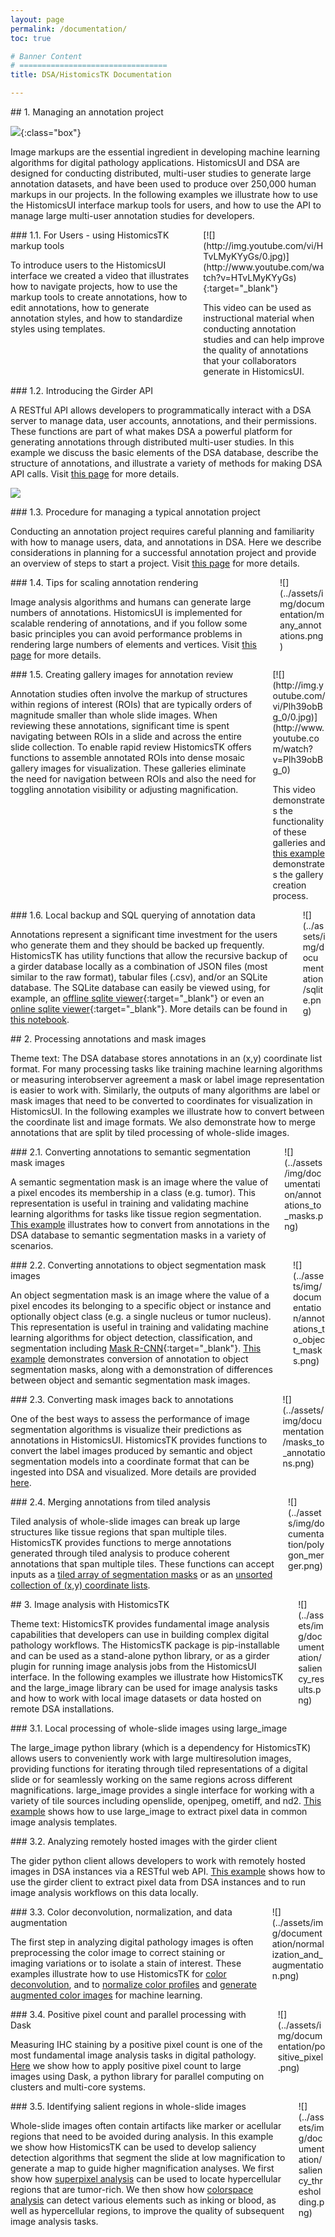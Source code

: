 ```yaml
---
layout: page
permalink: /documentation/
toc: true

# Banner Content
# =================================
title: DSA/HistomicsTK Documentation

---
```


<div class="doc-main-section" markdown="1">
## 1. Managing an annotation project

![](../assets/img/documentation/annotation_interface.png){:class="box"}

Image markups are the essential ingredient in developing machine learning algorithms for digital pathology applications. HistomicsUI and DSA are designed for conducting distributed, multi-user studies to generate large annotation datasets, and have been used to produce over 250,000 human markups in our projects. In the following examples we illustrate how to use the HistomicsUI interface markup tools for users, and how to use the API to manage large multi-user annotation studies for developers.
</div>

<div class="doc-sub-section columns is-variable is-3">
<div class="column is-8" markdown="1">
### 1.1. For Users - using HistomicsTK markup tools

To introduce users to the HistomicsUI interface we created a video that illustrates how to navigate projects, how to use the markup tools to create annotations, how to edit annotations, how to generate annotation styles, and how to standardize styles using templates.
</div>

<div class="doc-image column is-4" markdown="1">
[![](http://img.youtube.com/vi/HTvLMyKYyGs/0.jpg)](http://www.youtube.com/watch?v=HTvLMyKYyGs){:target="_blank"}

This video can be used as instructional material when conducting annotation studies and can help improve the quality of annotations that your collaborators generate in HistomicsUI.
</div>
</div>

<div class="doc-sub-section" markdown="1">
### 1.2. Introducing the Girder API

A RESTful API allows developers to programmatically interact with a DSA server to manage data, user accounts, annotations, and their permissions. These functions are part of what makes DSA a powerful platform for generating annotations through distributed multi-user studies. In this example we discuss the basic elements of the DSA database, describe the structure of annotations, and illustrate a variety of methods for making DSA API calls. Visit [this page](https://digitalslidearchive.github.io/HistomicsTK/examples/introducing_the_girder_api) for more details.

![](../assets/img/documentation/annotation_definitions.png)

</div>

<div class="doc-sub-section" markdown="1">
### 1.3. Procedure for managing a typical annotation project

Conducting an annotation project requires careful planning and familiarity with how to manage users, data, and annotations in DSA. Here we describe considerations in planning for a successful annotation project and provide an overview of steps to start a project. Visit [this page](https://digitalslidearchive.github.io/HistomicsTK/examples/procedure_for_typical_annotation_project) for more details.
</div>

<div class="doc-sub-section columns is-variable is-3">
<div class="column is-8" markdown="1">
### 1.4. Tips for scaling annotation rendering

Image analysis algorithms and humans can generate large numbers of annotations. HistomicsUI is implemented for scalable rendering of annotations, and if you follow some basic principles you can avoid performance problems in rendering large numbers of elements and vertices. Visit [this page](https://digitalslidearchive.github.io/HistomicsTK/examples/tips_for_scalable_annotation_rendering) for more details.
</div>

<div class="doc-image column is-4" markdown="1">
![](../assets/img/documentation/many_annotations.png)
</div>
</div>

<div class="doc-sub-section columns is-variable is-3">
<div class="column is-8" markdown="1">
### 1.5. Creating gallery images for annotation review

Annotation studies often involve the markup of structures within regions of interest (ROIs) that are typically orders of magnitude smaller than whole slide images. When reviewing these annotations, significant time is spent navigating between ROIs in a slide and across the entire slide collection. To enable rapid review HistomicsTK offers functions to assemble annotated ROIs into dense mosaic gallery images for visualization. These galleries eliminate the need for navigation between ROIs and also the need for toggling annotation visibility or adjusting magnification.
</div>

<div class="doc-image column is-4" markdown="1">
[![](http://img.youtube.com/vi/Plh39obBg_0/0.jpg)](http://www.youtube.com/watch?v=Plh39obBg_0)

This video demonstrates the functionality of these galleries and [this example](https://digitalslidearchive.github.io/HistomicsTK/examples/creating_gallery_images_review) demonstrates the gallery creation process.
</div>
</div>

<div class="doc-sub-section columns is-variable is-3">
<div class="column is-8" markdown="1">
### 1.6. Local backup and SQL querying of annotation data

Annotations represent a significant time investment for the users who generate them and they should be backed up frequently. HistomicsTK has utility functions that allow the recursive backup of a girder database locally as a combination of JSON files (most similar to the raw format), tabular files (.csv), and/or an SQLite database. The SQLite database can easily be viewed using, for example, an [offline sqlite viewer](https://sqlitebrowser.org/dl/){:target="_blank"} or even an [online sqlite viewer](https://sqliteonline.com/){:target="_blank"}. More details can be found in [this notebook](https://digitalslidearchive.github.io/HistomicsTK/examples/annotation_database_backup_and_sql_parser).
</div>

<div class="doc-image column is-4" markdown="1">
![](../assets/img/documentation/sqlite.png)
</div>
</div>


<div class="doc-main-section" markdown="1">
## 2. Processing annotations and mask images

Theme text: The DSA database stores annotations in an (x,y) coordinate list format. For many processing tasks like training machine learning algorithms or measuring interobserver agreement a mask or label image representation is easier to work with. Similarly, the outputs of many algorithms are label or mask images that need to be converted to coordinates for visualization in HistomicsUI. In the following examples we illustrate how to convert between the coordinate list and image formats. We also demonstrate how to merge annotations that are split by tiled processing of whole-slide images.
</div>

<div class="doc-sub-section columns is-variable is-3">
<div class="column is-8" markdown="1">
### 2.1. Converting annotations to semantic segmentation mask images

A semantic segmentation mask is an image where the value of a pixel encodes its membership in a class (e.g. tumor). This representation is useful in training and validating machine learning algorithms for tasks like tissue region segmentation. [This example](https://digitalslidearchive.github.io/HistomicsTK/examples/annotations_to_semantic_segmentation_masks) illustrates how to convert from annotations in the DSA database to semantic segmentation masks in a variety of scenarios.
</div>

<div class="doc-image column is-4" markdown="1">
![](../assets/img/documentation/annotations_to_masks.png)
</div>
</div>

<div class="doc-sub-section columns is-variable is-3">
<div class="column is-8" markdown="1">
### 2.2. Converting annotations to object segmentation mask images

An object segmentation mask is an image where the value of a pixel encodes its belonging to a specific object or instance and optionally object class (e.g. a single nucleus or tumor nucleus). This representation is useful in training and validating machine learning algorithms for object detection, classification, and segmentation including [Mask R-CNN](https://arxiv.org/abs/1703.06870){:target="_blank"}. [This example](https://digitalslidearchive.github.io/HistomicsTK/examples/annotations_to_object_segmentation_masks) demonstrates conversion of annotation to object segmentation masks, along with a demonstration of differences between object and semantic segmentation mask images.
</div>

<div class="doc-image column is-4" markdown="1">
![](../assets/img/documentation/annotations_to_object_masks.png)
</div>
</div>

<div class="doc-sub-section columns is-variable is-3">
<div class="column is-8" markdown="1">
### 2.3. Converting mask images back to annotations

One of the best ways to assess the performance of image segmentation algorithms is visualize their predictions as annotations in HistomicsUI. HistomicsTK provides functions to convert the label images produced by semantic and object segmentation models into a coordinate format that can be ingested into DSA and visualized. More details are provided [here](https://digitalslidearchive.github.io/HistomicsTK/examples/segmentation_masks_to_annotations).
</div>

<div class="doc-image column is-4" markdown="1">
![](../assets/img/documentation/masks_to_annotations.png)
</div>
</div>

<div class="doc-sub-section columns is-variable is-3">
<div class="column is-8" markdown="1">
### 2.4. Merging annotations from tiled analysis

Tiled analysis of whole-slide images can break up large structures like tissue regions that span multiple tiles. HistomicsTK provides functions to merge annotations generated through tiled analysis to produce coherent annotations that span multiple tiles. These functions can accept inputs as a [tiled array of segmentation masks](https://digitalslidearchive.github.io/HistomicsTK/examples/polygon_merger_from_tiled_masks) or as an [unsorted collection of (x,y) coordinate lists](https://digitalslidearchive.github.io/HistomicsTK/examples/polygon_merger_using_rtree).
</div>

<div class="doc-image column is-4" markdown="1">
![](../assets/img/documentation/polygon_merger.png)
</div>
</div>


<div class="doc-main-section columns is-variable is-3">
<div class="column is-8" markdown="1">
## 3. Image analysis with HistomicsTK

Theme text: HistomicsTK provides fundamental image analysis capabilities that developers can use in building complex digital pathology workflows. The HistomicsTK package is pip-installable and can be used as a stand-alone python library, or as a girder plugin for running image analysis jobs from the HistomicsUI interface. In the following examples we illustrate how HistomicsTK and the large_image library can be used for image analysis tasks and how to work with local image datasets or data hosted on remote DSA installations.
</div>
<div class="doc-image column is-4" markdown="1">
![](../assets/img/documentation/saliency_results.png)
</div>
</div>

<div class="doc-sub-section" markdown="1">
### 3.1. Local processing of whole-slide images using large_image

The large_image python library (which is a dependency for HistomicsTK) allows users to conveniently work with large multiresolution images, providing functions for iterating through tiled representations of a digital slide or for seamlessly working on the same regions across different magnifications. large_image provides a single interface for working with a variety of tile sources including openslide, openjpeg, ometiff, and nd2. [This example](https://digitalslidearchive.github.io/HistomicsTK/examples/using_large_image) shows how to use large_image to extract pixel data in common image analysis templates.
</div>

<div class="doc-sub-section" markdown="1">
### 3.2. Analyzing remotely hosted images with the girder client

The gider python client allows developers to work with remotely hosted images in DSA instances via a RESTful web API. [This example](https://digitalslidearchive.github.io/HistomicsTK/examples/workflows) shows how to use the girder client to extract pixel data from DSA instances and to run image analysis workflows on this data locally.
</div>

<div class="doc-sub-section columns is-variable is-3">
<div class="column is-8" markdown="1">
### 3.3. Color deconvolution, normalization, and data augmentation

The first step in analyzing digital pathology images is often preprocessing the color image to correct staining or imaging variations or to isolate a stain of interest. These examples illustrate how to use HistomicsTK for [color deconvolution](https://digitalslidearchive.github.io/HistomicsTK/examples/color_deconvolution), and to [normalize color profiles](https://digitalslidearchive.github.io/HistomicsTK/examples/color_normalization_and_augmentation) and [generate augmented color images](https://digitalslidearchive.github.io/HistomicsTK/examples/color_normalization_and_augmentation) for machine learning.
</div>
<div class="doc-image column is-4" markdown="1">
![](../assets/img/documentation/normalization_and_augmentation.png)
</div>
</div>

<div class="doc-sub-section columns is-variable is-3">
<div class="column is-8" markdown="1">
### 3.4. Positive pixel count and parallel processing with Dask

Measuring IHC staining by a positive pixel count  is one of the most fundamental image analysis tasks in digital pathology. [Here](https://digitalslidearchive.github.io/HistomicsTK/examples/positive_pixel_count) we show how to apply positive pixel count to large images using Dask, a python library for parallel computing on clusters and multi-core systems.
</div>
<div class="doc-image column is-4" markdown="1">
![](../assets/img/documentation/positive_pixel.png)
</div>
</div>

<div class="doc-sub-section columns is-variable is-3">
<div class="column is-8" markdown="1">
### 3.5. Identifying salient regions in whole-slide images

Whole-slide images often contain artifacts like marker or acellular regions that need to be avoided during analysis. In this example we show how HistomicsTK can be used to develop saliency detection algorithms that segment the slide at low magnification to generate a map to guide higher magnification analyses. We first show how [superpixel analysis](https://digitalslidearchive.github.io/HistomicsTK/examples/semantic_segmentation_superpixel_approach) can be used to locate hypercellular regions that are tumor-rich. We then show how [colorspace analysis](https://digitalslidearchive.github.io/HistomicsTK/examples/semantic_segmentation_color_thresholding_approach) can detect various elements such as inking or blood, as well as hypercellular regions, to improve the quality of subsequent image analysis tasks.
</div>
<div class="doc-image column is-4" markdown="1">
![](../assets/img/documentation/saliency_thresholding.png)
</div>
</div>
